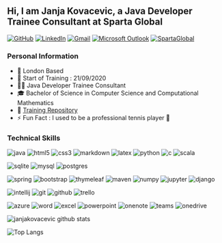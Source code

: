 ## Hi, I am Janja Kovacevic, a Java Developer Trainee Consultant at Sparta Global

[![GitHub](https://img.shields.io/badge/github-%23181717.svg?&style=for-the-badge&logo=github&logoColor=white)](https://github.com/janjakovacevic/)
[![LinkedIn](https://img.shields.io/badge/linkedin-%230077B5.svg?&style=for-the-badge&logo=linkedin&logoColor=white)](https://www.linkedin.com/in/janjakovacevic/)
[![Gmail](https://img.shields.io/badge/Gmail-%23D14836.svg?&style=for-the-badge&logo=gmail&logoColor=white)](mailto:jaanjakoovacevic@gmail.com)
[![Microsoft Outlook](https://img.shields.io/badge/Microsoft%20Outlook-%230078D4.svg?&style=for-the-badge&logo=microsoft-outlook&logoColor=white)](mailto:jkovacevic@spartaglobal.com)
[![SpartaGlobal](https://img.shields.io/badge/Sparta%20Global-%23CC6699.svg?&style=for-the-badge&logo=spartaglobal&logoColor=white)](https://www.spartaglobal.com/)

### Personal Information
- 📍 London Based  
- 📅 Start of Training : 21/09/2020  
- :woman_technologist: Java Developer Trainee Consultant  
- :mortar_board: Bachelor of Science in Computer Science and Computational Mathematics  
- 📓 [Training Repository](https://github.com/janjakovacevic/SpartaGlobal)  
- ⚡ Fun Fact : I used to be a professional tennis player :tennis:  

### Technical Skills

![java](https://img.shields.io/badge/java-%23ED8B00.svg?&style=for-the-badge&logo=java&logoColor=white)
![html5](https://img.shields.io/badge/html5%20-%23E34F26.svg?&style=for-the-badge&logo=html5&logoColor=white)
![css3](https://img.shields.io/badge/css3%20-%231572B6.svg?&style=for-the-badge&logo=css3&logoColor=white)
![markdown](https://img.shields.io/badge/markdown-%23000000.svg?&style=for-the-badge&logo=markdown&logoColor=white)
![latex](https://img.shields.io/badge/latex-%23008080.svg?&style=for-the-badge&logo=latex&logoColor=white)
![python](https://img.shields.io/badge/python-%233776AB.svg?&style=for-the-badge&logo=python&logoColor=white)
![c](https://img.shields.io/badge/c-%23A8B9CC.svg?&style=for-the-badge&logo=c&logoColor=white)
![scala](https://img.shields.io/badge/scala-%23DC322F.svg?&style=for-the-badge&logo=scala&logoColor=white)

![sqlite](https://img.shields.io/badge/sqlite-%2307405e.svg?&style=for-the-badge&logo=sqlite&logoColor=white)
![mysql](https://img.shields.io/badge/mysql-%2300f.svg?&style=for-the-badge&logo=mysql&logoColor=white)
![postgres](https://img.shields.io/badge/postgres-%23316192.svg?&style=for-the-badge&logo=postgresql&logoColor=white)

![spring](https://img.shields.io/badge/spring%20-%236DB33F.svg?&style=for-the-badge&logo=spring&logoColor=white)
![bootstrap](https://img.shields.io/badge/bootstrap%20-%23563D7C.svg?&style=for-the-badge&logo=bootstrap&logoColor=white)
![thymeleaf](https://img.shields.io/badge/Thymeleaf-005f0f?style=for-the-badge&logo=data%3Aimage%2Fpng%3Bbase64%2CiVBORw0KGgoAAAANSUhEUgAAAHYAAAB2CAMAAAAqeZcjAAAAY1BMVEX%2F%2F%2F%2BuqZ%2F%2F%2F%2F%2BuqZ%2F%2F%2F%2F%2BuqZ%2F%2F%2F%2F%2BuqZ%2F%2F%2F%2F%2BuqZ%2F%2F%2F%2F%2BuqZ%2F%2F%2F%2F%2BuqZ%2F%2F%2F%2F%2BuqZ%2F%2F%2F%2F%2BuqZ%2F%2F%2F%2F%2BuqZ%2F%2F%2F%2F%2BuqZ%2F%2F%2F%2F%2BuqZ%2F%2F%2F%2F%2BuqZ%2F%2F%2F%2F%2BuqZ%2F%2F%2F%2F%2BuqZ%2F%2F%2F%2F%2BuqZ%2F%2F%2F%2F%2BvlgvXAAAAH3RSTlMAEBAgIDAwQEBQUGBgcHCAgJCQoKCwsMDA0NDg4PDwFagsVAAAA51JREFUeNrFmgnuszoMxCdspexrd4jvf8on3mdJFaX%2F1CgJvwuMxrXHJCmOIIhwBF2AA6gaHEA2H2E2mY8wG8xHmA0edITZC9EBZgeiAd6piCiCR84hgII8m21zACn5Nauui2oy%2BzUbTz1YlRL4otSLavC%2F6g2eUOM%2F1QctpL4K%2FHxXvXkrsB5ZdaHwVWB9VwBY9QUfnJ6sOpBHs7VeqfowG97Xqj42Xj59qM6Bh15aq3owe57Wqh6WgGr1Qg9WZQbXY7NSZSIPVj9Vb%2B5%2FVf2ew0zquIEXWlb1YracWDVfqbrMxfiqN1Qd56KqNTMtqsmLfJg9PzUzxfzd9M4cuKzvWtVpLqpeMxyIxUzuzdbTWpUYh7mYPzXDIYGOGHe5eLrqN2oORLdmuZMYHtcbOTYb9vqd6fQREszNnai%2BbwwOkzoT1VcFINtUvbkS5RauaJPUfvcy%2BVYLMw%2FY4Pwhys10o20K2%2BHA3EMAyaqFLW68sJ70JyM3kyOzp15vUXMzOTGr8rveYjoDCAYiF2bjnqu7%2BbNGD7Jl1mCU6RWAdCZbZg1GmZx%2FVttmw%2FKpv%2FKMAQQXIrtmVT7qPxgVT6tVs2E76b8owd9MFs3yjBoKzF8vlsxy1hsKzHNjz2xsEtUlOA7tmVW9NnA3Flhutpy0gdZUYLnZ0Fjf6WwuMJPJTuLf4S%2BmwFBg4RdUrU2UMEWE%2FAvqx16qZrJp1qhagzP4JyI7qs8TTEtux6mnNOaSuZfk59nYMDa5oJcEh%2Fe7Zr5%2FuqChn3n9ZrY291J0I8ZaUqjJ1tiIhqe2NTZMgp%2BYDGOTzSShw0%2Bc9Tda2diIhgfjn9smfZGMAvIarxMCAquyMD5tW5Vsmx1hjPL72DQkpgH2L4FeSRNC%2FCVz1R%2Fk%2FO0tJwUjz%2BMpXp9ZrY4so1fcjYcb%2BQowy%2FaKC%2By0xGvZlofVbYnXsjkH%2Fx4egVT2%2B0uKfPHIO5n%2FgbKPBiKudlQfkNFbUZ0TyKhZtTSrytedcQONAKLdqhdIUXphUsYeNseTvJVrADfaSwI57SKrgIr8%2FLBMzHf9L9rJgF08tT4DBXmY2NUIKUCWxBZeK0P9BDC7z4kV%2FRVIaB8ZdhNegdRHE6%2BIgcazKtMcoorsEFWkvlWZ%2BRBVDCRiTmGFSJaICRifvXwJwHgs81zBJoPvAjOVb6uM%2BYJkCOCAoPlbNIIjouFrebsIDomarVLfCjgnaW7vYfkaigieiNKiWUhT2Oc%2F%2FU5zJsGP4J4AAAAASUVORK5CYII%3D&logoColor=white)
![maven](https://img.shields.io/badge/Apache%20Maven-%23C71A36.svg?&style=for-the-badge&logo=apache-maven&logoColor=white)
![numpy](https://img.shields.io/badge/numpy-%23013243.svg?&style=for-the-badge&logo=numpy&logoColor=white)
![jupyter](https://img.shields.io/badge/jupyter-%23F37626.svg?&style=for-the-badge&logo=jupyter&logoColor=white)
![django](https://img.shields.io/badge/django-%23092E20.svg?&style=for-the-badge&logo=django&logoColor=white)

![intellij](https://img.shields.io/badge/intelliJ%20IDEA-%23000000.svg?&style=for-the-badge&logo=intellij-idea&logoColor=white)
![git](https://img.shields.io/badge/git-%23F05032.svg?&style=for-the-badge&logo=git&logoColor=white)
![github](https://img.shields.io/badge/github-%23181717.svg?&style=for-the-badge&logo=github&logoColor=white)
![trello](https://img.shields.io/badge/trello-%230079BF.svg?&style=for-the-badge&logo=trello&logoColor=white)

![azure](https://img.shields.io/badge/Microsoft%20Azure-0089D6?logo=microsoft-azure&logoColor=white&style=for-the-badge)
![word](https://img.shields.io/badge/Microsoft%20Word-2B579A?logo=microsoft-word&logoColor=white&style=for-the-badge)
![excel](https://img.shields.io/badge/Microsoft%20Excel-217346?logo=microsoft-excel&logoColor=white&style=for-the-badge)
![powerpoint](https://img.shields.io/badge/Microsoft%20PowerPoint-B7472A?logo=microsoft-powerpoint&logoColor=white&style=for-the-badge)
![onenote](https://img.shields.io/badge/Microsoft%20OneNote-7719AA?logo=microsoft-onenote&logoColor=white&style=for-the-badge)
![teams](https://img.shields.io/badge/Microsoft%20Teams-6264A7?logo=microsoft-teams&logoColor=white&style=for-the-badge)
![onedrive](https://img.shields.io/badge/Microsoft%20OneDrive-0078D4?logo=microsoft-onedrive&logoColor=white&style=for-the-badge)

![janjakovacevic github stats](https://github-readme-stats.vercel.app/api?username=janjakovacevic&theme=slateorange&show_icons=true&hide_border=true)

![Top Langs](https://github-readme-stats.vercel.app/api/top-langs/?username=janjakovacevic&theme=slateorange&layout=compact)
